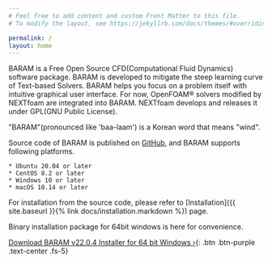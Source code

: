 ```yaml
---
# Feel free to add content and custom Front Matter to this file.
# To modify the layout, see https://jekyllrb.com/docs/themes/#overriding-theme-defaults

permalink: /
layout: home
---
```

BARAM is a Free Open Source CFD(Computational Fluid Dynamics) software package. BARAM is developed to mitigate the steep learning curve of Text-based Solvers. BARAM helps you focus on a problem itself with intuitive graphical user interface. For now, OpenFOAM® solvers modified by NEXTfoam are integrated into BARAM. NEXTfoam develops and releases it under GPL(GNU Public License).

"BARAM"(pronounced like 'baa-laam') is a Korean word that means "wind".

Source code of BARAM is published on [GitHub](https://github.com/nextfoam/baram), and BARAM supports following platforms.

    * Ubuntu 20.04 or later
    * CentOS 8.2 or later
    * Windows 10 or later
    * macOS 10.14 or later

For installation from the source code, please refer to [Installation]({{ site.baseurl }}{% link docs/installation.markdown %}) page.


Binary installation package for 64bit windows is here for convenience.

[Download BARAM v22.0.4 Installer for 64 bit Windows ›](http://d3c6e16xufx1gb.cloudfront.net/Baram-22.0.4-win64.msi){: .btn .btn-purple .text-center .fs-5}

